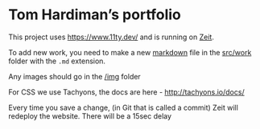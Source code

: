 # Tom Hardiman’s portfolio

This project uses https://www.11ty.dev/ and is running on [Zeit].

To add new work, you need to make a new [markdown] file in the [src/work](src/work) folder with the `.md` extension.

Any images should go in the [/img](/img) folder

For CSS we use Tachyons, the docs are here - http://tachyons.io/docs/

Every time you save a change, (in Git that is called a commit) Zeit will redeploy the website. There will be a 15sec delay

[zeit]: https://zeit.co/
[markdown]: https://github.com/adam-p/markdown-here/wiki/Markdown-Cheatsheet
